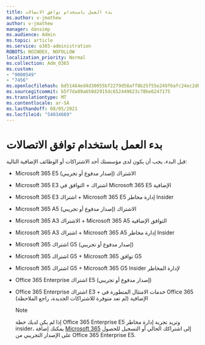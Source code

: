 ```yaml
---
title: بدء العمل باستخدام توافق الاتصالات
ms.author: v-jmathew
author: v-jmathew
manager: dansimp
ms.audience: Admin
ms.topic: article
ms.service: o365-administration
ROBOTS: NOINDEX, NOFOLLOW
localization_priority: Normal
ms.collection: Adm_O365
ms.custom:
- "9000549"
- "7456"
ms.openlocfilehash: bd51464ed4d30055bf2279d58aff8b25f55e249f6afc24ec2db227a1e9bdfbad
ms.sourcegitcommit: b5f7da89a650d2915dc652449623c78be6247175
ms.translationtype: MT
ms.contentlocale: ar-SA
ms.lasthandoff: 08/05/2021
ms.locfileid: "54034669"
---
```

# <a name="get-started-with-communication-compliance"></a>بدء العمل باستخدام توافق الاتصالات

قبل البدء، يجب أن يكون لدى مؤسستك أحد الاشتراكات أو الوظائف الإضافية التالية:

* Microsoft 365 E5 الاشتراك (إصدار مدفوع أو تجريبي)
* Microsoft 365 E3 اشتراك + التوافق في Microsoft 365 E5 الإضافية
* Microsoft 365 E3 اشتراك + Microsoft 365 E5 إدارة مخاطر Insider
* Microsoft 365 A5 الاشتراك (إصدار مدفوع أو تجريبي)
* Microsoft 365 A3 الاشتراك + Microsoft 365 A5 التوافق الإضافية
* Microsoft 365 A3 اشتراك + Microsoft 365 A5 إدارة مخاطر Insider
* Microsoft 365 اشتراك G5 (إصدار مدفوع أو تجريبي)
* Microsoft 365 اشتراك G5 + Microsoft 365 توافق G5
* Microsoft 365 اشتراك G5 + Microsoft 365 G5 Insider لإدارة المخاطر
* Office 365 Enterprise اشتراك E5 (إصدار مدفوع أو تجريبي)
* Office 365 Enterprise اشتراك E3 + خدمات الامتثال المتطورة في Office 365 الإضافية (لم تعد متوفرة للاشتراكات الجديدة، راجع الملاحظة)

    > [!NOTE]
    > إذا لم يكن لديك خطة Office 365 Enterprise E5 وتريد تجربة إدارة مخاطر insider، يمكنك إضافة [Microsoft 365](https://go.microsoft.com/fwlink/?linkid=2130508) إلى اشتراكك الحالي أو التسجيل للحصول على الإصدار التجريبي من Office 365 Enterprise E5.

